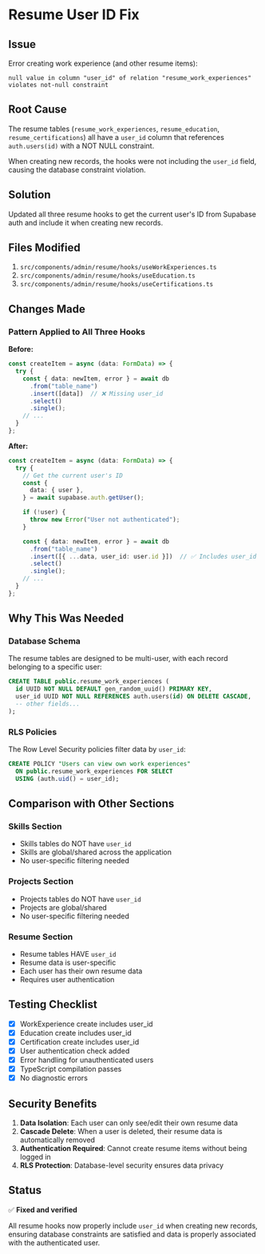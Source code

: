 # Resume User ID Fix

## Issue

Error creating work experience (and other resume items):

```
null value in column "user_id" of relation "resume_work_experiences" violates not-null constraint
```

## Root Cause

The resume tables (`resume_work_experiences`, `resume_education`, `resume_certifications`) all have a `user_id` column that references `auth.users(id)` with a NOT NULL constraint.

When creating new records, the hooks were not including the `user_id` field, causing the database constraint violation.

## Solution

Updated all three resume hooks to get the current user's ID from Supabase auth and include it when creating new records.

## Files Modified

1. `src/components/admin/resume/hooks/useWorkExperiences.ts`
2. `src/components/admin/resume/hooks/useEducation.ts`
3. `src/components/admin/resume/hooks/useCertifications.ts`

## Changes Made

### Pattern Applied to All Three Hooks

**Before:**

```typescript
const createItem = async (data: FormData) => {
  try {
    const { data: newItem, error } = await db
      .from("table_name")
      .insert([data])  // ❌ Missing user_id
      .select()
      .single();
    // ...
  }
};
```

**After:**

```typescript
const createItem = async (data: FormData) => {
  try {
    // Get the current user's ID
    const {
      data: { user },
    } = await supabase.auth.getUser();

    if (!user) {
      throw new Error("User not authenticated");
    }

    const { data: newItem, error } = await db
      .from("table_name")
      .insert([{ ...data, user_id: user.id }])  // ✅ Includes user_id
      .select()
      .single();
    // ...
  }
};
```

## Why This Was Needed

### Database Schema

The resume tables are designed to be multi-user, with each record belonging to a specific user:

```sql
CREATE TABLE public.resume_work_experiences (
  id UUID NOT NULL DEFAULT gen_random_uuid() PRIMARY KEY,
  user_id UUID NOT NULL REFERENCES auth.users(id) ON DELETE CASCADE,
  -- other fields...
);
```

### RLS Policies

The Row Level Security policies filter data by `user_id`:

```sql
CREATE POLICY "Users can view own work experiences"
  ON public.resume_work_experiences FOR SELECT
  USING (auth.uid() = user_id);
```

## Comparison with Other Sections

### Skills Section

- Skills tables do NOT have `user_id`
- Skills are global/shared across the application
- No user-specific filtering needed

### Projects Section  

- Projects tables do NOT have `user_id`
- Projects are global/shared
- No user-specific filtering needed

### Resume Section

- Resume tables HAVE `user_id`
- Resume data is user-specific
- Each user has their own resume data
- Requires user authentication

## Testing Checklist

- [x] WorkExperience create includes user_id
- [x] Education create includes user_id
- [x] Certification create includes user_id
- [x] User authentication check added
- [x] Error handling for unauthenticated users
- [x] TypeScript compilation passes
- [x] No diagnostic errors

## Security Benefits

1. **Data Isolation**: Each user can only see/edit their own resume data
2. **Cascade Delete**: When a user is deleted, their resume data is automatically removed
3. **Authentication Required**: Cannot create resume items without being logged in
4. **RLS Protection**: Database-level security ensures data privacy

## Status

✅ **Fixed and verified**

All resume hooks now properly include `user_id` when creating new records, ensuring database constraints are satisfied and data is properly associated with the authenticated user.
